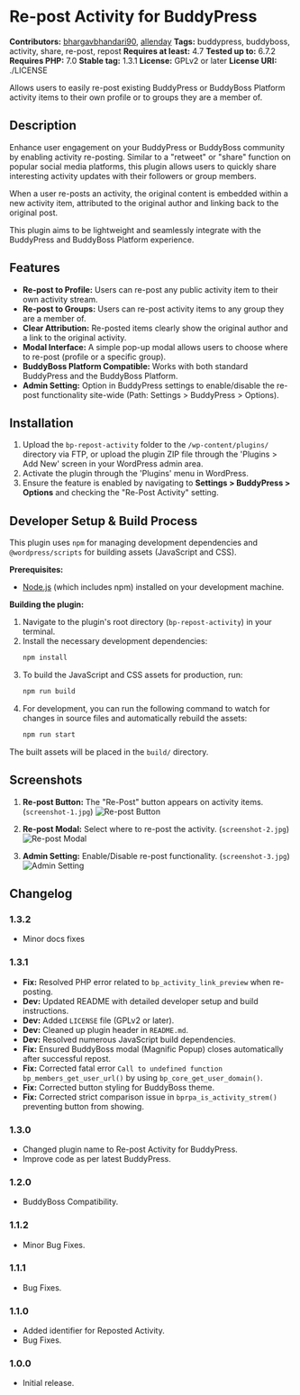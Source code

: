 # Re-post Activity for BuddyPress #
**Contributors:** [bhargavbhandari90](https://profiles.wordpress.org/bhargavbhandari90/), [allenday](https://github.com/allenday)
**Tags:** buddypress, buddyboss, activity, share, re-post, repost
**Requires at least:** 4.7
**Tested up to:** 6.7.2
**Requires PHP:** 7.0
**Stable tag:** 1.3.1
**License:** GPLv2 or later
**License URI:** ./LICENSE

Allows users to easily re-post existing BuddyPress or BuddyBoss Platform activity items to their own profile or to groups they are a member of.

## Description ##

Enhance user engagement on your BuddyPress or BuddyBoss community by enabling activity re-posting. Similar to a "retweet" or "share" function on popular social media platforms, this plugin allows users to quickly share interesting activity updates with their followers or group members.

When a user re-posts an activity, the original content is embedded within a new activity item, attributed to the original author and linking back to the original post.

This plugin aims to be lightweight and seamlessly integrate with the BuddyPress and BuddyBoss Platform experience.

## Features ##

*   **Re-post to Profile:** Users can re-post any public activity item to their own activity stream.
*   **Re-post to Groups:** Users can re-post activity items to any group they are a member of.
*   **Clear Attribution:** Re-posted items clearly show the original author and a link to the original activity.
*   **Modal Interface:** A simple pop-up modal allows users to choose where to re-post (profile or a specific group).
*   **BuddyBoss Platform Compatible:** Works with both standard BuddyPress and the BuddyBoss Platform.
*   **Admin Setting:** Option in BuddyPress settings to enable/disable the re-post functionality site-wide (Path: Settings > BuddyPress > Options).

## Installation ##

1.  Upload the `bp-repost-activity` folder to the `/wp-content/plugins/` directory via FTP, or upload the plugin ZIP file through the 'Plugins > Add New' screen in your WordPress admin area.
2.  Activate the plugin through the 'Plugins' menu in WordPress.
3.  Ensure the feature is enabled by navigating to **Settings > BuddyPress > Options** and checking the "Re-Post Activity" setting.

## Developer Setup & Build Process ##

This plugin uses `npm` for managing development dependencies and `@wordpress/scripts` for building assets (JavaScript and CSS).

**Prerequisites:**

*   [Node.js](https://nodejs.org/) (which includes npm) installed on your development machine.

**Building the plugin:**

1.  Navigate to the plugin's root directory (`bp-repost-activity`) in your terminal.
2.  Install the necessary development dependencies:
    ```bash
    npm install
    ```
3.  To build the JavaScript and CSS assets for production, run:
    ```bash
    npm run build
    ```
4.  For development, you can run the following command to watch for changes in source files and automatically rebuild the assets:
    ```bash
    npm run start
    ```

The built assets will be placed in the `build/` directory.

## Screenshots ##

1.  **Re-post Button:** The "Re-Post" button appears on activity items. (`screenshot-1.jpg`)
    ![Re-post Button](screenshot-1.jpg)

2.  **Re-post Modal:** Select where to re-post the activity. (`screenshot-2.jpg`)
    ![Re-post Modal](screenshot-2.jpg)

3.  **Admin Setting:** Enable/Disable re-post functionality. (`screenshot-3.jpg`)
    ![Admin Setting](screenshot-3.jpg)

## Changelog ##

### 1.3.2 ###
* Minor docs fixes

### 1.3.1 ###
*   **Fix:** Resolved PHP error related to `bp_activity_link_preview` when re-posting.
*   **Dev:** Updated README with detailed developer setup and build instructions.
*   **Dev:** Added `LICENSE` file (GPLv2 or later).
*   **Dev:** Cleaned up plugin header in `README.md`.
*   **Dev:** Resolved numerous JavaScript build dependencies.
*   **Fix:** Ensured BuddyBoss modal (Magnific Popup) closes automatically after successful repost.
*   **Fix:** Corrected fatal error `Call to undefined function bp_members_get_user_url()` by using `bp_core_get_user_domain()`.
*   **Fix:** Corrected button styling for BuddyBoss theme.
*   **Fix:** Corrected strict comparison issue in `bprpa_is_activity_strem()` preventing button from showing.

### 1.3.0 ###
*   Changed plugin name to Re-post Activity for BuddyPress.
*   Improve code as per latest BuddyPress.

### 1.2.0 ###
*   BuddyBoss Compatibility.

### 1.1.2 ###
*   Minor Bug Fixes.

### 1.1.1 ###
*   Bug Fixes.

### 1.1.0 ###
*   Added identifier for Reposted Activity.
*   Bug Fixes.

### 1.0.0 ###
*   Initial release.
